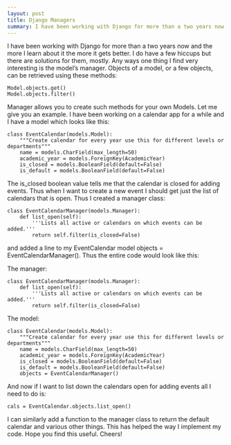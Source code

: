 ```yaml
---
layout: post
title: Django Managers
summary: I have been working with Django for more than a two years now and the more I learn about it the more it gets better. I do have a few hiccups but there are solutions for them, mostly. Any ways one thing I find very interesting is the model’s manager. Objects  of a model, or a few objects, can be retrieved using these methods.
---
```


I have been working with Django for more than a two years now and the more I learn about it the more it gets better. I do have a few hiccups but there are solutions for them, mostly. Any ways one thing I find very interesting is the model’s manager. Objects  of a model, or a few objects, can be retrieved using these methods: 

    Model.objects.get()
    Model.objects.filter()

Manager allows you to create such methods for your own Models. Let me give you an example. I have been working on a calendar app for a while and I have a model which looks like this:

    class EventCalendar(models.Model):
        """Create calendar for every year use this for different levels or departments"""
        name = models.CharField(max_length=50)
        academic_year = models.ForeignKey(AcademicYear)
        is_closed = models.BooleanField(default=False)
        is_default = models.BooleanField(default=False)
 
The is_closed boolean value tells me that the calendar is closed for adding events. Thus when I want to create a new event I should get just the list of calendars that is open. Thus I created a manager class:

    class EventCalendarManager(models.Manager):
        def list_open(self):
            '''Lists all active or calendars on which events can be added.'''
            return self.filter(is_closed=False)
  
and added a line to my EventCalendar model objects = EventCalendarManager(). Thus the entire code would look like this:

The manager:

    class EventCalendarManager(models.Manager):
        def list_open(self):
            '''Lists all active or calendars on which events can be added.'''
            return self.filter(is_closed=False)
  
The model:

    class EventCalendar(models.Model):
        """Create calendar for every year use this for different levels or departments"""
        name = models.CharField(max_length=50)
        academic_year = models.ForeignKey(AcademicYear)
        is_closed = models.BooleanField(default=False)
        is_default = models.BooleanField(default=False)
        objects = EventCalendarManager()
 
And now if I want to list down the calendars open for adding events all I need to do is:

    cals = EventCalendar.objects.list_open() 

I can similarly add a function to the manager class to return the default calendar and various other things. This has helped the way I implement my code. Hope you find this useful. Cheers!
